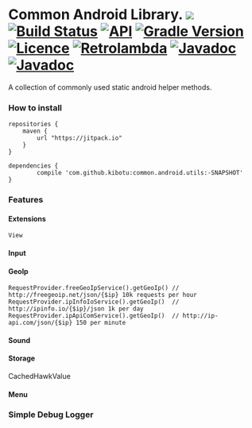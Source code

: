 # Common Android Library. [![](https://jitpack.io/v/kibotu/common.android.utils.svg)](https://jitpack.io/#kibotu/common.android.utils) [![Build Status](https://travis-ci.org/kibotu/common.android.utils.svg)](https://travis-ci.org/kibotu/common.android.utils)  [![API](https://img.shields.io/badge/API-15%2B-brightgreen.svg?style=flat)](https://android-arsenal.com/api?level=15)  [![Gradle Version](https://img.shields.io/badge/gradle-2.14.1-green.svg)](https://docs.gradle.org/current/release-notes)  [![Licence](https://img.shields.io/badge/licence-Apache-blue.svg)](http://www.apache.org/licenses/LICENSE-2.0) [![Retrolambda](https://img.shields.io/badge/java-8-green.svg)](https://github.com/evant/gradle-retrolambda) [![Javadoc](https://img.shields.io/badge/javadoc-SNAPSHOT-green.svg)](https://jitpack.io/com/github/kibotu/common.android.utils/develop-SNAPSHOT/javadoc/index.html) [![Javadoc](https://img.shields.io/badge/javadoc-0.5.9-green.svg)](https://jitpack.io/com/github/kibotu/common.android.utils/0.5.9/javadoc/index.html)

A collection of commonly used static android helper methods.

### How to install
	
	repositories {
	    maven {
	        url "https://jitpack.io"
	    }
	}
		
	dependencies {
            compile 'com.github.kibotu:common.android.utils:-SNAPSHOT'
    }
    

### Features

#### Extensions
    
    View

#### Input
#### GeoIp

    RequestProvider.freeGeoIpService().getGeoIp() // http://freegeoip.net/json/{$ip} 10k requests per hour
    RequestProvider.ipInfoIoService().getGeoIp()  // http://ipinfo.io/{$ip}/json 1k per day
    RequestProvider.ipApiComService().getGeoIp()  // http://ip-api.com/json/{$ip} 150 per minute

#### Sound
#### Storage

CachedHawkValue

#### Menu
    
### Simple Debug Logger